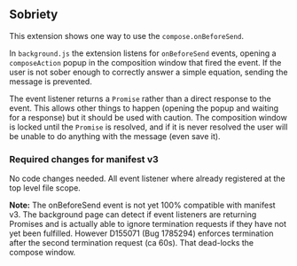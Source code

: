 ## Sobriety

This extension shows one way to use the `compose.onBeforeSend`.

In `background.js` the extension listens for `onBeforeSend` events, opening a `composeAction` popup
in the composition window that fired the event. If the user is not sober enough to correctly answer
a simple equation, sending the message is prevented.

The event listener returns a `Promise` rather than a direct response to the event. This allows other
things to happen (opening the popup and waiting for a response) but it should be used with caution.
The composition window is locked until the `Promise` is resolved, and if it is never resolved the
user will be unable to do anything with the message (even save it).

### Required changes for manifest v3

No code changes needed. All event listener where already registered at the top level file scope.

**Note:** The onBeforeSend event is not yet 100% compatible with manifest v3. The
       background page can detect if event listeners are returning Promises and
       is actually able to ignore termination requests if they have not yet been
       fulfilled. However D155071 (Bug 1785294) enforces termination after the
       second termination request (ca 60s). That dead-locks the compose window.
